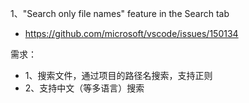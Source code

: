 



1、"Search only file names" feature in the Search tab

- https://github.com/microsoft/vscode/issues/150134

需求：

- 1、搜索文件，通过项目的路径名搜索，支持正则 
- 2、支持中文（等多语言）搜索